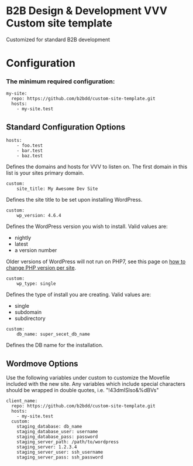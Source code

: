 # B2B Design & Development VVV Custom site template
Customized for standard B2B development

# Configuration

### The minimum required configuration:

```
my-site:
  repo: https://github.com/b2bdd/custom-site-template.git
  hosts:
    - my-site.test
```

## Standard Configuration Options

```
hosts:
    - foo.test
    - bar.test
    - baz.test
```
Defines the domains and hosts for VVV to listen on.
The first domain in this list is your sites primary domain.

```
custom:
    site_title: My Awesome Dev Site
```
Defines the site title to be set upon installing WordPress.

```
custom:
    wp_version: 4.6.4
```
Defines the WordPress version you wish to install.
Valid values are:
- nightly
- latest
- a version number

Older versions of WordPress will not run on PHP7, see this page on [how to change PHP version per site](https://varyingvagrantvagrants.org/docs/en-US/adding-a-new-site/changing-php-version/).

```
custom:
    wp_type: single
```
Defines the type of install you are creating.
Valid values are:
- single
- subdomain
- subdirectory

```
custom:
    db_name: super_secet_db_name
```
Defines the DB name for the installation.


## Wordmove Options
Use the following variables under custom to customize the Movefile included with the new site. Any variables which include special characters should be wrapped in double quotes, i.e. "!43dmISlso&%dBVs"

```
client_name:
  repo: https://github.com/b2bdd/custom-site-template.git
  hosts:
    - my-site.test
  custom:
    staging_database: db_name
    staging_database_user: username
    staging_database_pass: password
    staging_server_path: /path/to/wordpress
    staging_server: 1.2.3.4
    staging_server_user: ssh_username
    staging_server_pass: ssh_password
```